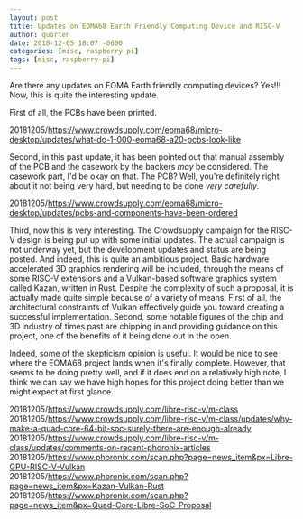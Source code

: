 ```yaml
---
layout: post
title: Updates on EOMA68 Earth Friendly Computing Device and RISC-V
author: quorten
date: 2018-12-05 18:07 -0600
categories: [misc, raspberry-pi]
tags: [misc, raspberry-pi]
---
```


Are there any updates on EOMA Earth friendly computing devices?
Yes!!!  Now, this is quite the interesting update.

First of all, the PCBs have been printed.

20181205/https://www.crowdsupply.com/eoma68/micro-desktop/updates/what-do-1-000-eoma68-a20-pcbs-look-like

Second, in this past update, it has been pointed out that manual
assembly of the PCB and the casework by the backers _may_ be
considered.  The casework part, I'd be okay on that.  The PCB?  Well,
you're definitely right about it not being very hard, but needing to
be done _very carefully_.

20181205/https://www.crowdsupply.com/eoma68/micro-desktop/updates/pcbs-and-components-have-been-ordered

Third, now this is very interesting.  The Crowdsupply campaign for the
RISC-V design is being put up with some initial updates.  The actual
campaign is not underway yet, but the development updates and status
are being posted.  And indeed, this is quite an ambitious project.
Basic hardware accelerated 3D graphics rendering will be included,
through the means of some RISC-V extensions and a Vulkan-based
software graphics system called Kazan, written in Rust.  Despite the
complexity of such a proposal, it is actually made quite simple
because of a variety of means.  First of all, the architectural
constraints of Vulkan effectively guide you toward creating a
successful implementation.  Second, some notable figures of the chip
and 3D industry of times past are chipping in and providing guidance
on this project, one of the benefits of it being done out in the open.

Indeed, some of the skepticism opinion is useful.  It would be nice to
see where the EOMA68 project lands when it's finally complete.
However, that seems to be doing pretty well, and if it does end on a
relatively high note, I think we can say we have high hopes for this
project doing better than we might expect at first glance.

20181205/https://www.crowdsupply.com/libre-risc-v/m-class  
20181205/https://www.crowdsupply.com/libre-risc-v/m-class/updates/why-make-a-quad-core-64-bit-soc-surely-there-are-enough-already  
20181205/https://www.crowdsupply.com/libre-risc-v/m-class/updates/comments-on-recent-phoronix-articles  
20181205/https://www.phoronix.com/scan.php?page=news_item&px=Libre-GPU-RISC-V-Vulkan  
20181205/https://www.phoronix.com/scan.php?page=news_item&px=Kazan-Vulkan-Rust  
20181205/https://www.phoronix.com/scan.php?page=news_item&px=Quad-Core-Libre-SoC-Proposal
